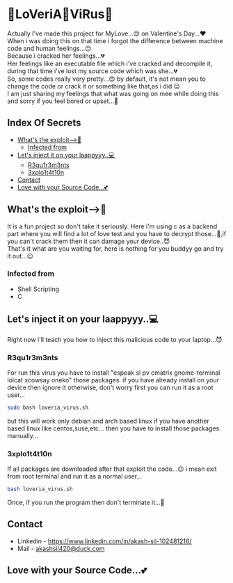 # 👾LoVeriA👾ViRus👾
Actually I've made this project for MyLove...😍 on Valentine's Day...❤️<br>
When i was doing this on that time i forgot the difference between machine code and human feelings...😔 <br>Because i cracked her feelings...💔<br>
Her feelings like an executable file which i've cracked and decompile it, during that time i've lost my source code which was she...💔<br>
So, some codes really very pretty...😍 by default, it's not mean you to change the code or crack it or something like that,as i did 😔<br>
I am just sharing my feelings that what was going on mee while doing this and sorry if you feel bored or upset...🙏

## Index Of Secrets
* [What's the exploit-->🤯](#about-the-topic)
  * [Infected from](#built-with)
* [Let's inject it on your laappyyy..💻](#getting-started)
  * [R3qu1r3m3nts](#requirements)
  * [3xplo1t4t10n](#execute)
* [Contact](#contact)
* [Love with your Source Code...💕](#don't-search-for-another-code)

## What's the exploit-->🤯
It is a fun project so don't take it seriously. Here i'm using c as a backend part where you will find a lot of love test and you have to decrypt those...🤭,if you can't crack them then it can damage your device..😈<br>
That's it what are you waiting for, here is nothing for you buddyy go and try it out...😉

### Infected from
* Shell Scripting
* C

## Let's inject it on your laappyyy..💻
Right now i'll teach you how to inject this malicious code to your laptop...😈

### R3qu1r3m3nts
For run this virus you have to install "espeak sl pv cmatrix gnome-terminal lolcat xcowsay oneko" those packages. if you have already install on your device then ignore it
otherwise, don't worry first you can run it as a root user...
```sh
sudo bash loveria_virus.sh
```
but this will work only debian and arch based linux if you have another based linux like centos,suse,etc...
then you have to install those packages manually...

### 3xplo1t4t10n
If all packages are downloaded after that exploit the code...😉 i mean exit from root terminal and run it as a normal user...
```sh
bash loveria_virus.sh
```
Once, if you run the program then don't terminate it...👿

## Contact
* Linkedin - https://www.linkedin.com/in/akash-sil-102481216/ 
* Mail - akashsil420@duck.com

## Love with your Source Code...💕
